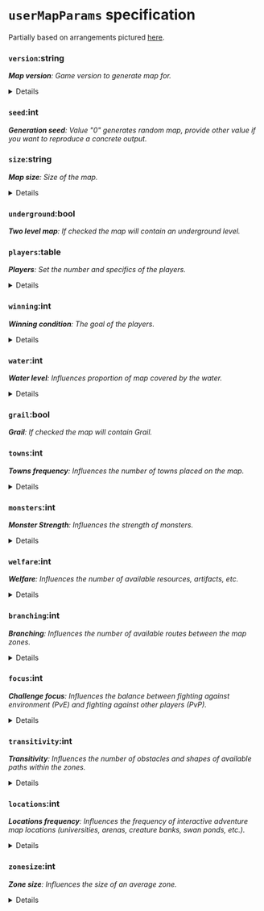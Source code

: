 # `userMapParams` specification

Partially based on arrangements pictured [here](../../docs/17.02.01-MapParams-1.jpg).

### `version`:string
_**Map version**: Game version to generate map for._
<details>
  
- `"RoE"` - _Restoration of Erathia_
- `"SoD"` - _Shadow of Death_
</details>

### `seed`:int
_**Generation seed**: Value "0" generates random map, provide other value if you want to reproduce a concrete output._

### `size`:string
_**Map size**: Size of the map._
<details>
  
- `"S"` - _Small (36x36)_
- `"M"` - _Medium (72x72)_
- `"L"` - _Large (108x108)_
- `"XL"` - _Extra Large (144x144)_

(future feature: in theory we can allow any rectangular map size `WxH` smaller then 144x144)
</details>

### `underground`:bool
_**Two level map**: If checked the map will contain an underground level._

### `players`:table
_**Players**: Set the number and specifics of the players._
<details>
  
- _**Castle**: Choose castles available (randomized) for this player, check "random" to set town choosable at the beginning of a game_
- _**Team**: Choose a team number for the player_
- _**Computer only**: Set if the player should be AI only_

`Player = {id:int=1..8, team:int=1..8, computerOnly:bool, castle:table={"Castle", "Tower",...}/{} if in-game random}`
</details>
  
### `winning`:int
_**Winning condition**: The goal of the players._
<details>
  
- `0` - _Random_
- `1` - _Defeat all your enemies_
- `2` - _Capture Town_
- `3` - _Defeat Monster_
- `4` - _Acquire Artifact or Defeat All Enemies_
- `5` - _Build a Grail Structure or Defeat All Enemies_

(możemy się ograniczyć tylko do `1`, ale kurde, dotychczas żaden generator nie pozwalał na pozostałe, a chyba jesteśmy w stanie to zrobić) 
(z kolei z warunkami przegranej proponowałbym nie kombinować)
</details>
  
### `water`:int
_**Water level**: Influences proportion of map covered by the water._
<details>
  
- `0` - _Random_
- `1` - _None_
- `2` - _Low (lakes, seas)_
- `3` - _Standard (continents)_
- `4` - _High (islands)_
</details>
  
### `grail`:bool
_**Grail**: If checked the map will contain Grail._

### `towns`:int
_**Towns frequency**: Influences the number of towns placed on the map._
<details>
  
- `0` - _Random_
- `1` - _Very rare_
- `2` - _Rare_
- `3` - _Normal_
- `4` - _Common_
- `5` - _Very common_
</details>

### `monsters`:int
_**Monster Strength**: Influences the strength of monsters._
<details>
  
- `0` - _Random_
- `1` - _Very weak_
- `2` - _Weak_
- `3` - _Medium_
- `4` - _Strong_
- `5` - _Very strong_
</details>

### `welfare`:int
_**Welfare**: Influences the number of available resources, artifacts, etc._
<details>
  
- `0` - _Random_
- `1` - _Very poor_
- `2` - _Poor_
- `3` - _Medium_
- `4` - _Rich_
- `5` - _Very rich_
</details>

### `branching`:int
_**Branching**: Influences the number of available routes between the map zones._
<details>

- `0` - _Random_
- `1` - _All zones contain as small number of entrances as possible_
- `2` - _Most zones contain only minimal number of entrances _
- `3` - _Some zones contain multiple entrances, some not_
- `4` - _Most zones contain multiple entrances _
- `5` - _All zones contain multiple entrances _
</details>
  
### `focus`:int
_**Challenge focus**: Influences the balance between fighting against environment (PvE) and fighting against other players (PvP)._
<details>
  
- `0` - _Random_
- `1` - _Strong PvP_
- `2` - _More PvP_
- `3` - _Balanced_
- `4` - _More PvE_
- `5` - _Strong PvE_
</details>
  
### `transitivity`:int
_**Transitivity**: Influences the number of obstacles and shapes of available paths within the zones._
<details>
  
- `0` - _Random_
- `1` - _Strongly mazelike zones_
- `2` - _More zones containing mazelike style_
- `3` - _Zones containing various styles_
- `4` - _More zones containing open terrain_
- `5` - _Strongly open terrain zones_
</details>
  
### `locations`:int
_**Locations frequency**: Influences the frequency of interactive adventure map locations (universities, arenas, creature banks, swan ponds, etc.)._
<details>
  
- `0` - _Random_
- `1` - _Very rare_
- `2` - _Rare_
- `3` - _Standard_
- `4` - _Common_
- `5` - _Very common_
</details>

### `zonesize`:int
_**Zone size**: Influences the size of an average zone._
<details>
  
- `0` - _Random_
- `1` - _Strongly decreased_
- `2` - _Decreased_
- `3` - _Standard_
- `4` - _Increased_
- `5` - _Strongly increased_
</details>
  
  
